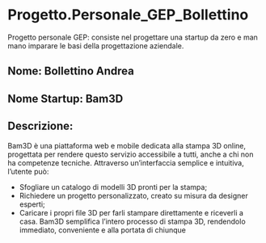 # Progetto.Personale_GEP_Bollettino
Progetto personale GEP: consiste nel progettare una startup da zero e man mano imparare le basi della progettazione aziendale.

## Nome: Bollettino Andrea
## Nome Startup: Bam3D

## Descrizione:
Bam3D è una piattaforma web e mobile dedicata alla stampa 3D online, progettata per rendere questo servizio accessibile a tutti, anche a chi non ha competenze tecniche.
Attraverso un’interfaccia semplice e intuitiva, l’utente può:
 - Sfogliare un catalogo di modelli 3D pronti per la stampa;
 - Richiedere un progetto personalizzato, creato su misura da designer esperti;
 - Caricare i propri file 3D per farli stampare direttamente e riceverli a casa.
Bam3D semplifica l’intero processo di stampa 3D, rendendolo immediato, conveniente e alla portata di chiunque
